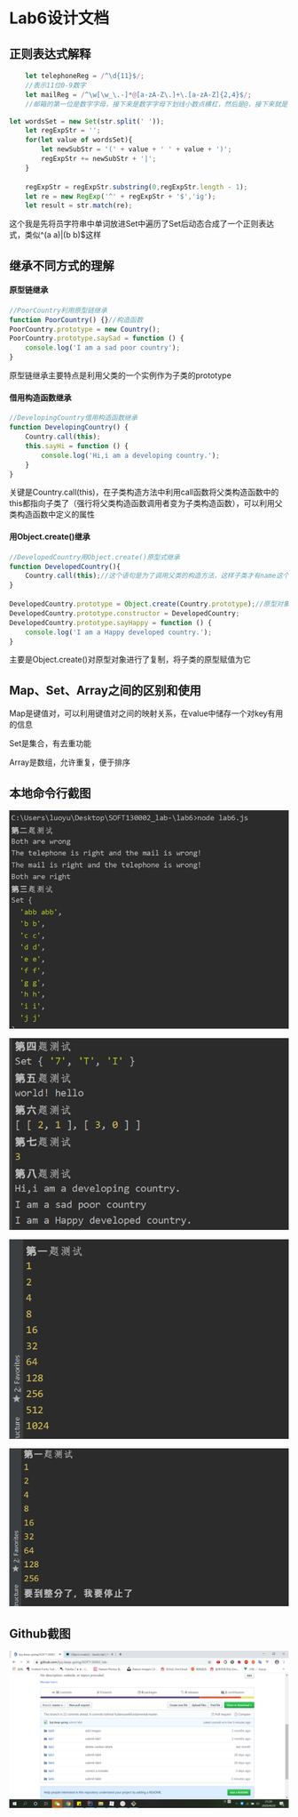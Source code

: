 # Lab6设计文档

## 正则表达式解释

```javascript
	let telephoneReg = /^\d{11}$/;
	//表示11位0-9数字
    let mailReg = /^\w[\w_\.-]*@[a-zA-Z\.]+\.[a-zA-Z]{2,4}$/;
	//邮箱的第一位是数字字母，接下来是数字字母下划线小数点横杠，然后是@，接下来就是字母加小数点穿插，最后一个小数点后面的字母是2-4位
```

```javascript
let wordsSet = new Set(str.split(' '));
    let regExpStr = '';
    for(let value of wordsSet){
        let newSubStr = '(' + value + ' ' + value + ')';
        regExpStr += newSubStr + '|';
    }

    regExpStr = regExpStr.substring(0,regExpStr.length - 1);
    let re = new RegExp('^' + regExpStr + '$','ig');
    let result = str.match(re);
```

这个我是先将员字符串中单词放进Set中遍历了Set后动态合成了一个正则表达式，类似^(a a)|(b b)$这样

## 继承不同方式的理解

#### 原型链继承

```javascript
//PoorCountry利用原型链继承
function PoorCountry() {}//构造函数
PoorCountry.prototype = new Country();
PoorCountry.prototype.saySad = function () {
    console.log('I am a sad poor country');
}
```

原型链继承主要特点是利用父类的一个实例作为子类的prototype

#### 借用构造函数继承

```javascript
//DevelopingCountry借用构造函数继承
function DevelopingCountry() {
    Country.call(this);
    this.sayHi = function () {
        console.log('Hi,i am a developing country.');
    }
}
```

关键是Country.call(this)，在子类构造方法中利用call函数将父类构造函数中的this都指向子类了（强行将父类构造函数调用者变为子类构造函数），可以利用父类构造函数中定义的属性

#### 用Object.create()继承

```javascript
//DevelopedCountry用Object.create()原型式继承
function DevelopedCountry(){
    Country.call(this);//这个语句是为了调用父类的构造方法，这样子类才有name这个值
}

DevelopedCountry.prototype = Object.create(Country.prototype);//原型对象的复制
DevelopedCountry.prototype.constructor = DevelopedCountry;
DevelopedCountry.prototype.sayHappy = function () {
    console.log('I am a Happy developed country.');
}
```

主要是Object.create()对原型对象进行了复制，将子类的原型赋值为它

## Map、Set、Array之间的区别和使用

Map是键值对，可以利用键值对之间的映射关系，在value中储存一个对key有用的信息

Set是集合，有去重功能

Array是数组，允许重复，便于排序

## 本地命令行截图

![](./1.png)

![](./2.png)

![](./3.png)

![](./4.png)

## Github截图

![](./5.png)